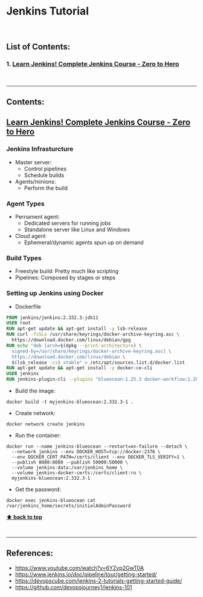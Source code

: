 # Jenkins Tutorial

<br />

## List of Contents:

### 1. [Learn Jenkins! Complete Jenkins Course - Zero to Hero](#content-1)

<br />

---

## Contents:
## [Learn Jenkins! Complete Jenkins Course - Zero to Hero](https://www.youtube.com/watch?v=6YZvp2GwT0A) <span id="content-1"></span>


### Jenkins Infrasturcture
- Master server:
  - Control pipelines
  - Schedule builds
- Agents/minions:
  - Perform the build


### Agent Types
- Pernament agent:
  - Dedicated servers for running jobs
  - Standalone server like Linux and Windows
- Cloud agent
  - Ephemeral/dynamic agents spun up on demand

### Build Types
- Freestyle build: Pretty much like scripting
- Pipelines: Composed by stages or steps

### Setting up Jenkins using Docker
- Dockerfile
```dockerfile
FROM jenkins/jenkins:2.332.3-jdk11
USER root
RUN apt-get update && apt-get install -y lsb-release
RUN curl -fsSLo /usr/share/keyrings/docker-archive-keyring.asc \
  https://download.docker.com/linux/debian/gpg
RUN echo "deb [arch=$(dpkg --print-architecture) \
  signed-by=/usr/share/keyrings/docker-archive-keyring.asc] \
  https://download.docker.com/linux/debian \
  $(lsb_release -cs) stable" > /etc/apt/sources.list.d/docker.list
RUN apt-get update && apt-get install -y docker-ce-cli
USER jenkins
RUN jenkins-plugin-cli --plugins "blueocean:1.25.3 docker-workflow:1.28"
```
- Build the image:
```shell
docker build -t myjenkins-blueocean:2.332.3-1 .
```
- Create network:
```shell
docker network create jenkins
```
- Run the container:
```shell
docker run --name jenkins-blueocean --restart=on-failure --detach \
  --network jenkins --env DOCKER_HOST=tcp://docker:2376 \
  --env DOCKER_CERT_PATH=/certs/client --env DOCKER_TLS_VERIFY=1 \
  --publish 8080:8080 --publish 50000:50000 \
  --volume jenkins-data:/var/jenkins_home \
  --volume jenkins-docker-certs:/certs/client:ro \
  myjenkins-blueocean:2.332.3-1
```
- Get the password:
```shell
docker exec jenkins-blueocean cat /var/jenkins_home/secrets/initialAdminPassword
```


**[⬆ back to top](#list-of-contents)**

<br />

---

## References:
- https://www.youtube.com/watch?v=6YZvp2GwT0A
- https://www.jenkins.io/doc/pipeline/tour/getting-started/
- https://devopscube.com/jenkins-2-tutorials-getting-started-guide/
- https://github.com/devopsjourney1/jenkins-101
